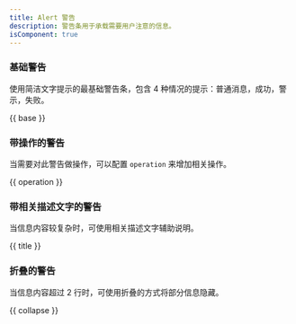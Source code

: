 ```yaml
---
title: Alert 警告
description: 警告条用于承载需要用户注意的信息。
isComponent: true
---
```


### 基础警告

使用简洁文字提示的最基础警告条，包含 4 种情况的提示：普通消息，成功，警示，失败。

{{ base }}

### 带操作的警告

当需要对此警告做操作，可以配置 `operation` 来增加相关操作。

{{ operation }}

### 带相关描述文字的警告

当信息内容较复杂时，可使用相关描述文字辅助说明。

{{ title }}

### 折叠的警告

当信息内容超过 2 行时，可使用折叠的方式将部分信息隐藏。

{{ collapse }}
